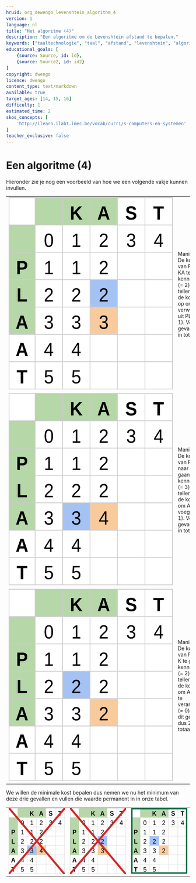 ```yaml
---
hruid: org_dewengo_levenshtein_algorithm_4
version: 1
language: nl
title: "Het algoritme (4)"
description: "Een algoritme om de Levenshtein afstand te bepalen."
keywords: ["taaltechnologie", "taal", "afstand", "levenshtein", "algoritme"]
educational_goals: [
    {source: Source, id: id}, 
    {source: Source2, id: id2}
]
copyright: dwengo
licence: dwengo
content_type: text/markdown
available: true
target_ages: [14, 15, 16]
difficulty: 1
estimated_time: 2
skos_concepts: [
    'http://ilearn.ilabt.imec.be/vocab/curr1/s-computers-en-systemen'
]
teacher_exclusive: false
---
```


# Een algoritme (4)

Hieronder zie je nog een voorbeeld van hoe we een volgende vakje kunnen invullen.
<div class="dwengo_content table_container">
    <table>
        <tr>
            <td style="min-width:450px"><img src="img/levenshtein_example_step9a.svg" alt="Tabel om afstand tussen woord voor te stellen" title="tabel om afstand tussen woord voor te stellen"></td>
            <td>Manier 1: De kost om van PL naar KA te gaan kennen we (= 2). Daar tellen we de kost bij op om A te verwijderen uit PLA (= 1). Voor dit geval dus 3 in totaal.</td>
        </tr>
        <tr>
            <td><img src="img/levenshtein_example_step9b.svg" alt="Tabel om afstand tussen woord voor te stellen" title="tabel om afstand tussen woord voor te stellen"></td>
            <td>Manier 2: De kost om van PLA naar K te gaan kennen we (= 3). Daar tellen we de kost bij om A toe te voegen (= 1). Voor dit geval dus 4 in totaal.</td>
        </tr>
        <tr>
            <td><img src="img/levenshtein_example_step9c.svg" alt="Tabel om afstand tussen woord voor te stellen" title="tabel om afstand tussen woord voor te stellen"></td>
            <td>Manier 3: De kost om van PL naar K te gaan kennen we (= 2). Daar tellen we de kost bij om A in A te veranderen (= 0). Voor dit geval dus 2 in totaal.</td>
        </tr>
    </table>
</div>

We willen de minimale kost bepalen dus nemen we nu het minimum van deze drie gevallen en vullen die waarde permanent in in onze tabel.

<div class="dwengo_content table_container">
    <table>
        <tr>
            <td><img src="img/levenshtein_example_step10a.svg" alt="Tabel om afstand tussen woord voor te stellen" title="tabel om afstand tussen woord voor te stellen"></td>
            <td><img src="img/levenshtein_example_step10b.svg" alt="Tabel om afstand tussen woord voor te stellen" title="tabel om afstand tussen woord voor te stellen"></td>
            <td><img src="img/levenshtein_example_step10c.svg" alt="Tabel om afstand tussen woord voor te stellen" title="tabel om afstand tussen woord voor te stellen"></td>
        </tr>
    </table>
</div>


